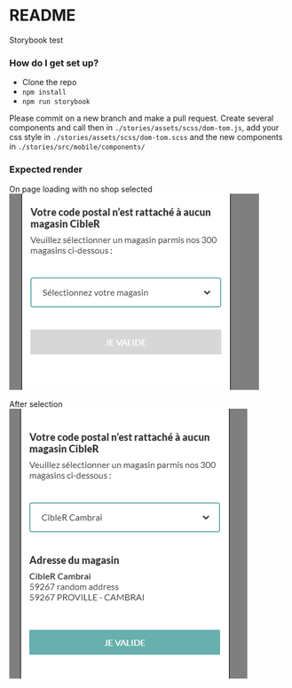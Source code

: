 # README #

Storybook test

### How do I get set up? ###

* Clone the repo
* `npm install`
* `npm run storybook`

Please commit on a new branch and make a pull request.
Create several components and call then in `./stories/assets/scss/dom-tom.js`, 
add your css style in `./stories/assets/scss/dom-tom.scss` and the new components 
in `./stories/src/mobile/components/`

### Expected render

On page loading with no shop selected  
![alt text](./stories/assets/images/empty.png)

After selection
![](./stories/assets/images/validated.png)
